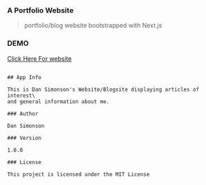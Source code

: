 ### A Portfolio Website

> portfolio/blog website bootstrapped with Next.js

### DEMO

[Click Here For website ](https://www.mariposaweb.net/)

```

## App Info

This is Dan Simonson's Website/Blogsite displaying articles of interest\
and general information about me.

### Author

Dan Simonson

### Version

1.0.0

### License

This project is licensed under the MIT License


